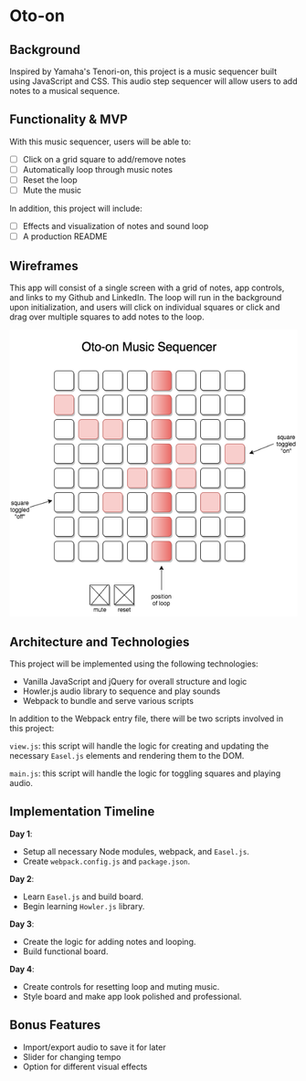 # Oto-on

## Background

Inspired by Yamaha's Tenori-on, this project is a music sequencer built using JavaScript and CSS. This audio step sequencer will allow users to add notes to a musical sequence.

## Functionality & MVP

With this music sequencer, users will be able to:

- [ ] Click on a grid square to add/remove notes
- [ ] Automatically loop through music notes
- [ ] Reset the loop
- [ ] Mute the music

In addition, this project will include:
- [ ] Effects and visualization of notes and sound loop
- [ ] A production README

## Wireframes

This app will consist of a single screen with a grid of notes, app controls, and links to my Github and LinkedIn. The loop will run in the background upon initialization, and users will click on individual squares or click and drag over multiple squares to add notes to the loop.

![wireframes](wireframes/main.png)

## Architecture and Technologies

This project will be implemented using the following technologies:

* Vanilla JavaScript and jQuery for overall structure and logic
* Howler.js audio library to sequence and play sounds
* Webpack to bundle and serve various scripts

In addition to the Webpack entry file, there will be two scripts involved in this project:

`view.js`: this script will handle the logic for creating and updating the necessary `Easel.js` elements and rendering them to the DOM.

`main.js`: this script will handle the logic for toggling squares and playing audio.

## Implementation Timeline

**Day 1**:
- Setup all necessary Node modules, webpack, and `Easel.js`.
- Create `webpack.config.js` and `package.json`.

**Day 2**:
- Learn `Easel.js` and build board.
- Begin learning `Howler.js` library.

**Day 3**:
- Create the logic for adding notes and looping.  
- Build functional board.

**Day 4**:
- Create controls for resetting loop and muting music.
- Style board and make app look polished and professional.

## Bonus Features

- Import/export audio to save it for later
- Slider for changing tempo
- Option for different visual effects
